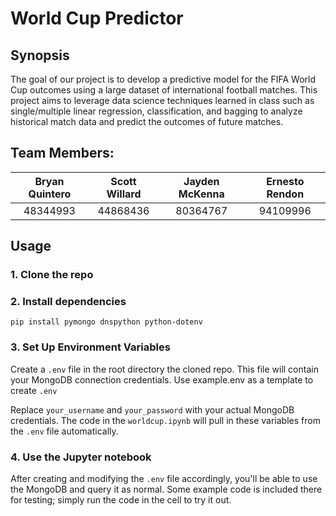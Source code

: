 # World Cup Predictor

## Synopsis
The goal of our project is to develop a predictive model for the FIFA World Cup outcomes using a large dataset of international football matches. This project aims to leverage data science techniques learned in class such as single/multiple linear regression, classification, and bagging to analyze historical match data and predict the outcomes of future matches.

## Team Members: 
| Bryan Quintero | Scott Willard | Jayden McKenna | Ernesto Rendon |
| :------------: | :-----------: | :------------: | :------------: |
|    48344993    |    44868436   |    80364767    |    94109996    |

## Usage

### 1. Clone the repo

### 2. Install dependencies
`pip install pymongo dnspython python-dotenv`

### 3. Set Up Environment Variables
Create a `.env` file in the root directory the cloned repo. This file will contain your MongoDB connection credentials. Use example.env as a template to create `.env`

Replace `your_username` and `your_password` with your actual MongoDB credentials. The code in the `worldcup.ipynb` will pull in these variables from the `.env` file automatically.

### 4. Use the Jupyter notebook
After creating and modifying the `.env` file accordingly, you'll be able to use the MongoDB and query it as normal. Some example code is included there for testing; simply run the code in the cell to try it out.




